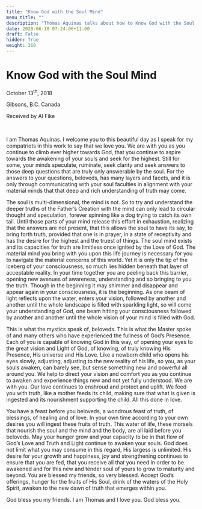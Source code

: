 ```yaml
---
title: "Know God with the Soul Mind"
menu_title: ""
description: "Thomas Aquinas talks about how to Know God with the Soul Mind"
date: 2020-06-18 07:24:06+11:00
draft: False
hidden: True
weight: 360
---
```

# Know God with the Soul Mind

October 13<sup>th</sup>, 2018

Gibsons, B.C. Canada

Received by Al Fike

 

I am Thomas Aquinas. I welcome you to this beautiful day as I speak for my compatriots in this work to say that we love you. We are with you as you continue to climb ever higher towards God, that you continue to aspire towards the awakening of your souls and seek for the highest. Still for some, your minds speculate, ruminate, seek clarity and seek answers to those deep questions that are truly only answerable by the soul. For the answers to your questions, beloveds, has many layers and facets, and it is only through communicating with your soul faculties in alignment with your material minds that that deep and rich understanding of truth may come. 

The soul is multi-dimensional, the mind is not. So to try and understand the deeper truths of the Father’s Creation with the mind can only lead to circular thought and speculation, forever spinning like a dog trying to catch its own tail. Until those parts of your mind release this effort in exhaustion, realizing that the answers are not present, that this allows the soul to have its say, to bring forth truth, provided that one is in prayer, in a state of receptivity and has the desire for the highest and the truest of things. The soul mind exists and its capacities for truth are limitless once ignited by the Love of God. The material mind you bring with you upon this life journey is necessary for you to navigate the material concerns of this world. Yet it is only the tip of the iceberg of your consciousness, so much lies hidden beneath that layer of acceptable reality. In your time together you are peeling back this barrier, opening new avenues of awareness, understanding and so bringing to you the truth. 
Though in the beginning it may shimmer and disappear and appear again in your consciousness, it is the beginning. As one beam of light reflects upon the water, enters your vision, followed by another and another until the whole landscape is filled with sparkling light, so will come your understanding of God, one beam hitting your consciousness followed by another and another until the whole vision of your mind is filled with God.

This is what the mystics speak of, beloveds. This is what the Master spoke of and many others who have experienced the fullness of God’s Presence. Each of you is capable of knowing God in this way, of opening your eyes to the great vision and Light of God, of knowing, of truly knowing His Presence, His universe and His Love. Like a newborn child who opens his eyes slowly, adjusting, adjusting to the new reality of his life, so you, as your souls awaken, can barely see, but sense something new and powerful all around you. We help to direct your vision and comfort you as you continue to awaken and experience things new and not yet fully understood. We are with you. Our love continues to enshroud and protect and uplift. We feed you with truth, like a mother feeds its child, making sure that what is given is ingested and its nourishment supporting the child. All this done in love. 

You have a feast before you beloveds, a wondrous feast of truth, of blessings, of healing and of love. In your own time according to your own desires you will ingest these fruits of truth. This water of life, these morsels that nourish the soul and the mind and the body, are all laid before you beloveds. May your hunger grow and your capacity to be in that flow of God’s Love and Truth and Light continue to awaken your souls. God does not limit what you may consume in this regard, His largess is unlimited. His desire for your growth and happiness, joy and strengthening continues to ensure that you are fed, that you receive all that you need in order to be awakened and for this new and tender soul of yours to grow to maturity and beyond. You are blessed my friends, so very blessed. Accept God’s offerings, hunger for the fruits of His Soul, drink of the waters of the Holy Spirit, awaken to the new dawn of truth that emerges within you.

God bless you my friends. I am Thomas and I love you. God bless you.